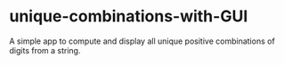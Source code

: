 # unique-combinations-with-GUI
A simple app to compute and display all unique positive combinations of digits from a string.
